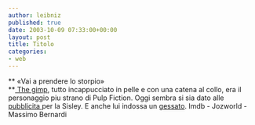 ```yaml
---
author: leibniz
published: true
date: 2003-10-09 07:33:00+00:00
layout: post
title: Titolo
categories:
- web
---
```


 **   «Vai a prendere lo storpio»   
**[ The gimp](http://imdb.com/title/tt0110912/fullcredits), tutto incappucciato in pelle e con una catena al collo, era il personaggio piu strano di Pulp Fiction. Oggi sembra si sia dato alle  [ pubblicita ](http://perso.club-internet.fr/jord.duval/imagesHD/sisley/sisley_black_06.jpg)per la Sisley. E anche lui indossa un  [ gessato](http://massimobernardi.blogs.it/2003/10/04.html#a248).
Imdb - Jozworld - Massimo Bernardi
